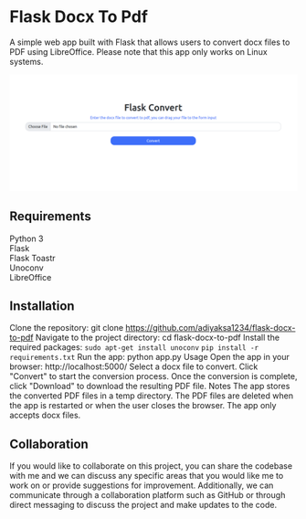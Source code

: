 # Flask Docx To Pdf
A simple web app built with Flask that allows users to convert docx files to PDF using LibreOffice. Please note that this app only works on Linux systems.

![Image Description](./image/ss1.png)

## Requirements
Python 3
\
Flask
\
Flask Toastr
\
Unoconv
\
LibreOffice
## Installation
Clone the repository: git clone https://github.com/adiyaksa1234/flask-docx-to-pdf
Navigate to the project directory: cd flask-docx-to-pdf
Install the required packages: 
```sudo apt-get install unoconv```
```pip install -r requirements.txt```
Run the app: python app.py
Usage
Open the app in your browser: http://localhost:5000/
Select a docx file to convert.
Click "Convert" to start the conversion process.
Once the conversion is complete, click "Download" to download the resulting PDF file.
Notes
The app stores the converted PDF files in a temp directory.
The PDF files are deleted when the app is restarted or when the user closes the browser.
The app only accepts docx files.
## Collaboration
If you would like to collaborate on this project, you can share the codebase with me and we can discuss any specific areas that you would like me to work on or provide suggestions for improvement. Additionally, we can communicate through a collaboration platform such as GitHub or through direct messaging to discuss the project and make updates to the code.
